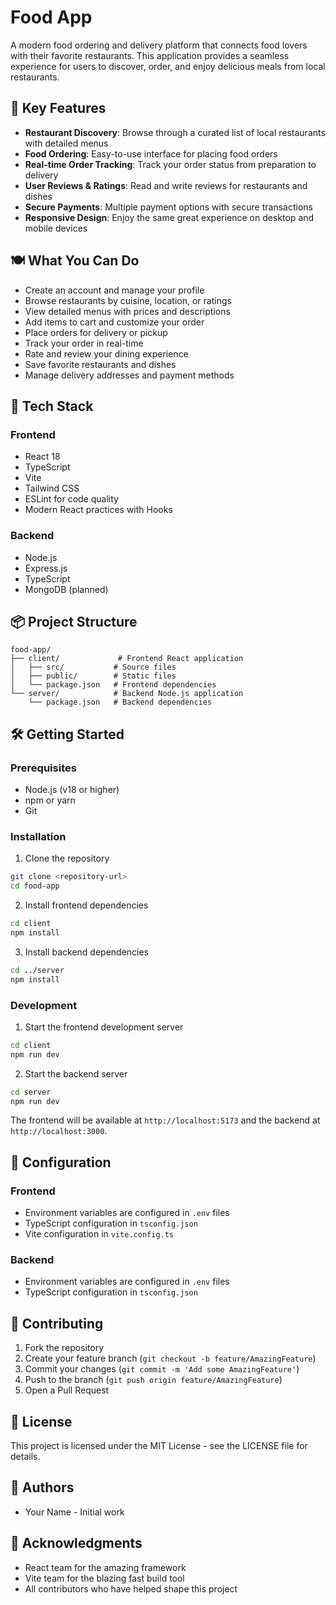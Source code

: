 # Food App

A modern food ordering and delivery platform that connects food lovers with their favorite restaurants. This application provides a seamless experience for users to discover, order, and enjoy delicious meals from local restaurants.

## 🌟 Key Features

- **Restaurant Discovery**: Browse through a curated list of local restaurants with detailed menus
- **Food Ordering**: Easy-to-use interface for placing food orders
- **Real-time Order Tracking**: Track your order status from preparation to delivery
- **User Reviews & Ratings**: Read and write reviews for restaurants and dishes
- **Secure Payments**: Multiple payment options with secure transactions
- **Responsive Design**: Enjoy the same great experience on desktop and mobile devices

## 🍽️ What You Can Do

- Create an account and manage your profile
- Browse restaurants by cuisine, location, or ratings
- View detailed menus with prices and descriptions
- Add items to cart and customize your order
- Place orders for delivery or pickup
- Track your order in real-time
- Rate and review your dining experience
- Save favorite restaurants and dishes
- Manage delivery addresses and payment methods

## 🚀 Tech Stack

### Frontend
- React 18
- TypeScript
- Vite
- Tailwind CSS
- ESLint for code quality
- Modern React practices with Hooks

### Backend
- Node.js
- Express.js
- TypeScript
- MongoDB (planned)

## 📦 Project Structure

```
food-app/
├── client/             # Frontend React application
│   ├── src/           # Source files
│   ├── public/        # Static files
│   └── package.json   # Frontend dependencies
└── server/            # Backend Node.js application
    └── package.json   # Backend dependencies
```

## 🛠️ Getting Started

### Prerequisites
- Node.js (v18 or higher)
- npm or yarn
- Git

### Installation

1. Clone the repository
```bash
git clone <repository-url>
cd food-app
```

2. Install frontend dependencies
```bash
cd client
npm install
```

3. Install backend dependencies
```bash
cd ../server
npm install
```

### Development

1. Start the frontend development server
```bash
cd client
npm run dev
```

2. Start the backend server
```bash
cd server
npm run dev
```

The frontend will be available at `http://localhost:5173` and the backend at `http://localhost:3000`.

## 🔧 Configuration

### Frontend
- Environment variables are configured in `.env` files
- TypeScript configuration in `tsconfig.json`
- Vite configuration in `vite.config.ts`

### Backend
- Environment variables are configured in `.env` files
- TypeScript configuration in `tsconfig.json`

## 🤝 Contributing

1. Fork the repository
2. Create your feature branch (`git checkout -b feature/AmazingFeature`)
3. Commit your changes (`git commit -m 'Add some AmazingFeature'`)
4. Push to the branch (`git push origin feature/AmazingFeature`)
5. Open a Pull Request

## 📄 License

This project is licensed under the MIT License - see the LICENSE file for details.

## 👥 Authors

- Your Name - Initial work

## 🙏 Acknowledgments

- React team for the amazing framework
- Vite team for the blazing fast build tool
- All contributors who have helped shape this project 